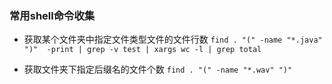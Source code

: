 ### 常用shell命令收集
+ 获取某个文件夹中指定文件类型文件的文件行数
` find . "(" -name "*.java" ")"  -print | grep -v test | xargs wc -l | grep total `

+ 获取文件夹下指定后缀名的文件个数
` find . "(" -name "*.wav" ")" `